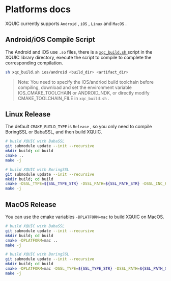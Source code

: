 # Platforms docs

XQUIC currently supports `Android` , `iOS` , `Linux` and `MacOS` .

## Android/iOS Compile Script

The Android and iOS use `.so` files, there is a [ `xqc_build.sh` ](../xqc_build.sh) script in the XQUIC library directory, execute the script to compile to complete the corresponding compilation.

```bash
sh xqc_build.sh ios/android <build_dir> <artifact_dir>
```

> Note: You need to specify the IOS/andriod build toolchain before compiling, download and set the environment variable IOS_CMAKE_TOOLCHAIN or ANDROID_NDK, or directly modify CMAKE_TOOLCHAIN_FILE in `xqc_build.sh` .

## Linux Release

The default `CMAKE_BUILD_TYPE` is `Release` , so you only need to compile BoringSSL or BabaSSL, and then build XQUIC.

```bash
# build XQUIC with BabaSSL
git submodule update --init --recursive
mkdir build; cd build
cmake ..
make -j

# build XQUIC with BoringSSL
git submodule update --init --recursive
mkdir build; cd build
cmake -DSSL_TYPE=${SSL_TYPE_STR} -DSSL_PATH=${SSL_PATH_STR} -DSSL_INC_PATH=${SSL_INC_PATH_STR} -DSSL_LIB_PATH=${SSL_LIB_PATH_STR} ..
make -j
```

## MacOS Release

You can use the cmake variables `-DPLATFORM=mac` to build XQUIC on MacOS.

```bash
# build XQUIC with BabaSSL
git submodule update --init --recursive
mkdir build; cd build
cmake -DPLATFORM=mac ..
make -j

# build XQUIC with BoringSSL
git submodule update --init --recursive
mkdir build; cd build
cmake -DPLATFORM=mac -DSSL_TYPE=${SSL_TYPE_STR} -DSSL_PATH=${SSL_PATH_STR} -DSSL_INC_PATH=${SSL_INC_PATH_STR} -DSSL_LIB_PATH=${SSL_LIB_PATH_STR} ..
make -j
```
